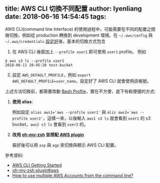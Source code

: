 title: AWS CLI 切換不同配置
author: lyenliang
date: 2018-06-16 14:54:45
tags:
---

AWS CLI(command line interface) 的使用過程中，可能需要在不同的配置之間做切換，例如從 production 轉換到 development 環境。在 `~/.aws/config` 與 `~/.aws/credentials` [設定好](https://docs.aws.amazon.com/cli/latest/userguide/cli-chap-getting-started.html)後，基本的切換方式包含

1. 在 AWS CLI 後面加上 `--profile user1` 即可使用 `user1` profile。
例如
```
$ aws s3 ls --profile user1
2018-06-11 20:45:20 test-bucket
```
2. 設定 `AWS_DEFAULT_PROFILE`，例如 `export AWS_DEFAULT_PROFILE=user_name`。設定好了 AWS CLI 就會使用該帳號。

上述方法切換前，都需要改動 [Bash Profile](https://superuser.com/questions/426114/understanding-bashrc-and-bash-profile)，實在不方便，底下有較便捷的方式:

1. **使用 alias**:
   
   例如設定 `alias aws1='aws --profile user1'` 與 `alis aws2='aws --profile user2'`，這樣一來，以後輸入 `aws1 s3 ls` 就會看到 `user1` 的 s3 bucket，`aws2 s3 ls` 會看到 `user2` 的。
   
2. **改用 [oh-my-zsh](https://github.com/robbyrussell/oh-my-zsh) 並搭配 [AWS plugin](https://github.com/robbyrussell/oh-my-zsh/wiki/Plugins#aws)**

   裝好後可以用 `asp` 與 `agp` 來切換與顯示 AWS CLI 配置。
   




參考資料: 
* [AWS CLI Getting Started](https://docs.aws.amazon.com/cli/latest/userguide/cli-chap-getting-started.html)
* [oh-my-zsh plugin#aws](https://github.com/robbyrussell/oh-my-zsh/wiki/Plugins#aws)
* [How to use multiple AWS Accounts from the command line?
](https://stackoverflow.com/questions/593334/how-to-use-multiple-aws-accounts-from-the-command-line)